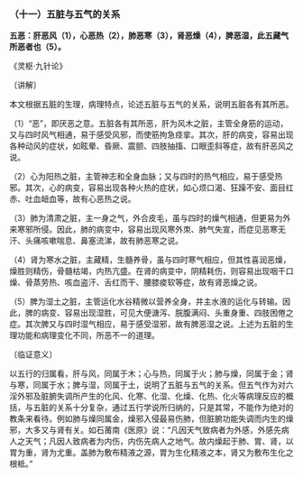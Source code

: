 ### （十一）五脏与五气的关系

**五恶：肝恶风（1），心恶热（2），肺恶寒（3），肾恶燥（4），脾恶湿，此五藏气所恶者也（5）。**

​《灵枢·九针论》

〔讲解〕

本文根据五脏的生理，病理特点，论述五脏与五气的关系，说明五脏各有其所恶。

（1）“恶”，即厌恶之意。五脏各有其所恶，肝为风木之脏，主管全身筋的运动，又与四时风气相通，易于感受风邪，而使筋拘急痉挛。其次，肝的病变，容易出现各种动风的症状，如眩晕、昏厥、震颤、四肢抽搐、口眼歪斜等症，故有肝恶风之说。

（2）心为阳热之脏，主管神志和全身血脉；又与四时的热气相应，易于感受热邪。其次，心的病变，容易出现各种火热的症状，如心烦口渴、狂躁不安、面目红赤、吐血衄血等，故有心恶热之说。

（3）肺为清肃之脏，主一身之气，外合皮毛，虽与四时的燥气相通，但更易为外来寒邪所侵。因此，肺的病变中，容易出现风寒外朿、肺气失宣，而症见恶寒无汗、头痛咳嗽喘息、鼻塞流涕，故有肺恶寒之说。

（4）肾为寒水之脏，主藏精，生髓养骨，虽与四时寒气相应，但其性喜润恶燥，燥胜则精伤，骨髓枯竭，内热亢盛。在肾的病变中，阴精耗伤，则容易出现咽干口燥、骨蒸劳热、咳血盗汗、舌红而干、腰膝痠软等症，故有肾恶燥之说。

（5）脾为湿土之脏，主管运化水谷精微以营养全身，并主水液的运化与转输。因此，脾的病变、容易出现湿胜，可见大便溏泻、脘腹满闷、头重身重、四肢困倦之症。其次脾又与四时湿气相应，易于感受湿邪，故有脾恶湿之说。上述为五脏的生理功能和病理变化不同，所恶不一的道理。

〔临证意义〕

以五行的归属看，肝与风，同属于木；心与热，同属于火；肺与燥，同属于金；肾与寒，同属于水；脾与湿，同属于土，说明了五脏与五气的关系。但五气作为对六淫外邪及脏腑失调所产生的化风、化寒、化湿、化燥、化热、化火等病理反应的概括，与五脏的关系十分复杂，通过五行学说所归纳的，只是其常，不能作为绝对的教条来看待。例如肺与燥同属金，燥邪入侵最易伤肺，但脏腑功能失调而内生的燥邪，大多又与肾有关。如石莆南《医原》说：“凡因天气致病者为外感，外感先病人之天气；凡因人致病者为内伤，内伤先病人之地气。故内燥起于肺、胃、肾，以胃为重，肾为尤重。盖肺为敷布精液之源，胃为生化精液之本，肾又为敷布生化之根柢。”

